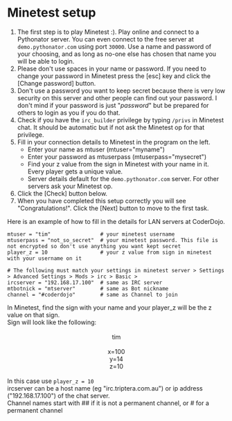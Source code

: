 # Minetest setup

1.  The first step is to play Minetest :). Play online and connect to a Pythonator server.
    You can even connect to the free server at `demo.pythonator.com` using port `30000`.
    Use a name and password of your choosing, and as long as no-one else has chosen that
    name you will be able to login.
2.  Please don't use spaces in your name or password. If you need to change your password in
    Minetest press the [esc] key and click the [Change password] button.
3.  Don't use a password you want to keep secret because there is very low security on this
    server and other people can find out your password. I don't mind if your password
    is just "*password*" but be prepared for others to login as you if you
    do that.
4.  Check if you have the `irc_builder` privilege by typing
    `/privs` in Minetest chat. It should be automatic but if not ask
    the Minetest op for that privilege.
5.  Fill in your connection details to Minetest in the program on the left.
    * Enter your name as mtuser (mtuser="myname")
    * Enter your password as mtuserpass (mtuserpass="mysecret")
    * Find your z value from the sign in Minetest with your name in it. Every player gets a unique value.
    * Server details default for the <code>demo.pythonator.com</code> server. For other servers ask your Minetest op.
6.  Click the [Check] button below.
7.  When you have completed this setup correctly you will see "Congratulations!".
    Click the [Next] button to move to the first task.

Here is an example of how to fill in the details for LAN servers at CoderDojo.

    mtuser = "tim"                # your minetest username
    mtuserpass = "not_so_secret"  # your minetest password. This file is not encrypted so don't use anything you want kept secret
    player_z = 10                 # your z value from sign in minetest with your username on it

    # The following must match your settings in minetest server > Settings > Advanced Settings > Mods > irc > Basic >
    ircserver = "192.168.17.100"  # same as IRC server
    mtbotnick = "mtserver"        # same as Bot nickname
    channel = "#coderdojo"        # same as Channel to join

<div class='hint'>
In Minetest, find the sign with your name and your player_z will be the z value on that sign.
</div>
<div class='hint'>Sign will look like the following:<br>
<br>
<div align="center">tim</div>
<div align="center">&nbsp;</div>
<div align="center">x=100</div>
<div align="center">y=14</div>
<div align="center">z=10</div>
<br>
In this case use <code>player_z = 10</code></div>
<div class='hint'>ircserver can be a host name (eg "irc.triptera.com.au") or ip address ("192.168.17.100") of the chat server. </div>
<div class='hint'>Channel names start with ## if it is not a permanent channel, or # for a permanent channel</div>
<br>

